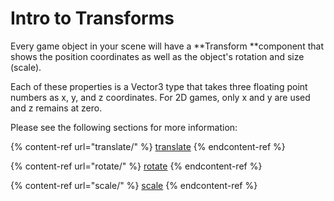 # Intro to Transforms

Every game object in your scene will have a **Transform **component that shows the position coordinates as well as the object's rotation and size (scale).

Each of these properties is a Vector3 type that takes three floating point numbers as x, y, and z coordinates. For 2D games, only x and y are used and z remains at zero.

Please see the following sections for more information:

{% content-ref url="translate/" %}
[translate](translate/)
{% endcontent-ref %}

{% content-ref url="rotate/" %}
[rotate](rotate/)
{% endcontent-ref %}

{% content-ref url="scale/" %}
[scale](scale/)
{% endcontent-ref %}



